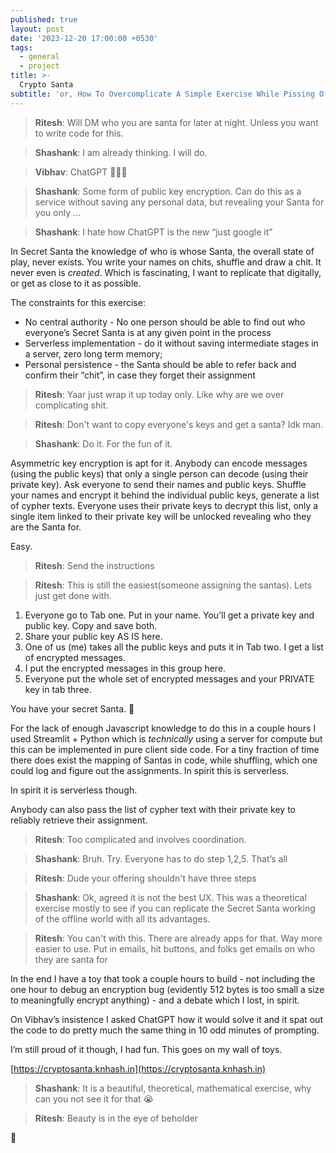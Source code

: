 ```yaml
---
published: true
layout: post
date: '2023-12-20 17:00:00 +0530'
tags:
  - general
  - project
title: >-
  Crypto Santa
subtitle: 'or, How To Overcomplicate A Simple Exercise While Pissing Off Ritesh'
---
```



> **Ritesh**: Will DM who you are santa for later at night. Unless you want to write code for this.

> **Shashank**: I am already thinking. I will do.

> **Vibhav**: ChatGPT 🤷🏻‍♂️

> **Shashank**: Some form of public key encryption. Can do this as a service without saving any personal data, but revealing your Santa for you only …

> **Shashank**: I hate how ChatGPT is the new “just google it”

In Secret Santa the knowledge of who is whose Santa, the overall state of play, never exists. You write your names on chits, shuffle and draw a chit. It never even is *created*. Which is fascinating, I want to replicate that digitally, or get as close to it as possible.

The constraints for this exercise:

- No central authority - No one person should be able to find out who everyone’s Secret Santa is at any given point in the process
- Serverless implementation - do it without saving intermediate stages in a server, zero long term memory;
- Personal persistence - the Santa should be able to refer back and confirm their “chit”, in case they forget their assignment

> **Ritesh**: Yaar just wrap it up today only. Like why are we over complicating shit.

> **Ritesh**: Don't want to copy everyone's keys and get a santa? Idk man.

> **Shashank**: Do it. For the fun of it.

Asymmetric key encryption is apt for it. Anybody can encode messages (using the public keys) that only a single person can decode (using their private key). Ask everyone to send their names and  public keys. Shuffle your names and encrypt it behind the individual public keys, generate a list of cypher texts. Everyone uses their private keys to decrypt this list, only a single item linked to their private key will be unlocked revealing who they are the Santa for.

Easy.

> **Ritesh**: Send the instructions

> **Ritesh**: This is still the easiest(someone assigning the santas). Lets just get done with.

1. Everyone go to Tab one. Put in your name. You’ll get a private key and public key. Copy and save both.
2. Share your public key AS IS here.
3. One of us (me) takes all the public keys and puts it in Tab two. I get a list of encrypted messages.
4. I put the encrypted messages in this group here.
5. Everyone put the whole set of encrypted messages and your PRIVATE key in tab three.

You have your secret Santa. 🎅

For the lack of enough Javascript knowledge to do this in a couple hours I used Streamlit + Python which is *technically* using a server for compute but this can be implemented in pure client side code. For a tiny fraction of time there does exist the mapping of Santas in code, while shuffling, which one could log and figure out the assignments. In spirit this is serverless.

In spirit it is serverless though.

Anybody can also pass the list of cypher text with their private key to reliably retrieve their assignment.

> **Ritesh**: Too complicated and involves coordination.

> **Shashank**: Bruh. Try. Everyone has to do step 1,2,5. That’s all

> **Ritesh**: Dude your offering shouldn't have three steps

> **Shashank**: Ok, agreed it is not the best UX. This was a theoretical exercise mostly to see if you can replicate the Secret Santa working of the offline world with all its advantages.

> **Ritesh**: You can't with this. There are already apps for that. Way more easier to use. Put in emails, hit buttons, and folks get emails on who they are santa for

In the end I have a toy that took a couple hours to build - not including the one hour to debug an encryption bug (evidently 512 bytes is too small a size to meaningfully encrypt anything) - and a debate which I lost, in spirit.

On Vibhav’s insistence I asked ChatGPT how it would solve it and it spat out the code to do pretty much the same thing in 10 odd minutes of prompting.

I’m still proud of it though, I had fun. This goes on my wall of toys.

[https://cryptosanta.knhash.in](https://cryptosanta.knhash.in)

> **Shashank**: It is a beautiful, theoretical, mathematical exercise, why can you not see it for that 😭

> **Ritesh**: Beauty is in the eye of beholder

🥲

